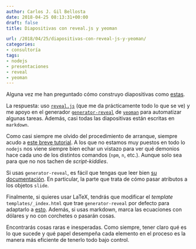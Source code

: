 ```yaml
---
author: Carlos J. Gil Bellosta
date: 2018-04-25 08:13:31+00:00
draft: false
title: Diapositivas con reveal.js y yeoman

url: /2018/04/25/diapositivas-con-reveal-js-y-yeoman/
categories:
- consultoría
tags:
- nodejs
- presentaciones
- reveal
- yeoman
---
```


Alguna vez me han preguntado cómo construyo diapositivas como [estas](https://datanalytics.com/uploads/charla_stack_analitico/charla_stack_analitico_201705.html#/).

La respuesta: uso [`reveal.js`](https://github.com/hakimel/reveal.js/) (que me da prácticamente todo lo que se ve) y me apoyo en el generador [`generator-reveal`](https://github.com/slara/generator-reveal) de [`yeoman`](http://yeoman.io/) para automatizar algunas tareas. Además, casi todas las diapositivas están escritas en `markdown`.

Como casi siempre me olvido del procedimiento de arranque, siempre acudo a [este breve tutorial](https://seojeek.com/yeoman-reveal-js-generator-quick-reveal-presentations/). A los que no estamos muy puestos en todo lo `nodejs` nos viene siempre bien echar un vistazo para ver qué demonios hace cada uno de los distintos comandos (`npm`, `n`, etc.). Aunque solo sea para que no nos tachen de _script-kiddies_.

Si usas `generator-reveal`, es fácil que tengas que leer bien [su documentación](https://github.com/slara/generator-reveal). En particular, la parte que trata de cómo pasar atributos a los objetos `slide`.

Finalmente, si quieres usar LaTeX, tendrás que modificar el _template_ `templates/_index.html` que trae `generator-reveal` por defecto para adaptarlo a [esto](https://github.com/hakimel/reveal.js/#mathjax). Además, si usas markdown, marca las ecuaciones con dólares y no con corchetes o pasarán cosas.

Encontrarás cosas raras e inesperadas. Como siempre, tener claro qué es lo que sucede y qué papel desempeña cada elemento en el proceso es la manera más eficiente de tenerlo todo bajo control.
